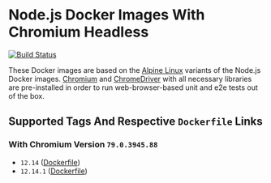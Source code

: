 # Node.js Docker Images With Chromium Headless

[![Build Status](https://travis-ci.org/skriptfabrik/docker-hub-node-chromium.svg?branch=12.14)](https://travis-ci.org/skriptfabrik/docker-hub-node-chromium)

These Docker images are based on the [Alpine Linux](http://alpinelinux.org/) variants of the Node.js Docker images.
[Chromium]() and [ChromeDriver](https://chromedriver.chromium.org/) with all necessary libraries are pre-installed 
in order to run web-browser-based unit and e2e tests out of the box.

## Supported Tags And Respective `Dockerfile` Links

### With Chromium Version `79.0.3945.88`
* `12.14` ([Dockerfile](https://github.com/skriptfabrik/docker-hub-node-chromium/blob/12.14/Dockerfile))
* `12.14.1` ([Dockerfile](https://github.com/skriptfabrik/docker-hub-node-chromium/blob/12.14.1/Dockerfile))
